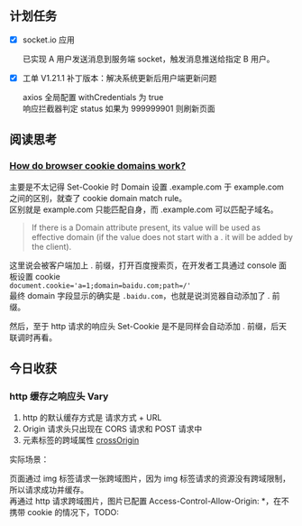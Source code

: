 ## 计划任务

- [x] socket.io 应用

  已实现 A 用户发送消息到服务端 socket，触发消息推送给指定 B 用户。

- [x] 工单 V1.21.1 补丁版本：解决系统更新后用户端更新问题

  axios 全局配置 withCredentials 为 true  
  响应拦截器判定 status 如果为 999999901 则刷新页面

## 阅读思考

### [How do browser cookie domains work?](https://stackoverflow.com/questions/1062963/how-do-browser-cookie-domains-work)

主要是不太记得 Set-Cookie 时 Domain 设置 .example.com 于 example.com 之间的区别，就查了 cookie domain match rule。  
区别就是 example.com 只能匹配自身，而 .example.com 可以匹配子域名。

> If there is a Domain attribute present, its value will be used as effective domain (if the value does not start with a . it will be added by the client).

这里说会被客户端加上 . 前缀，打开百度搜索页，在开发者工具通过 console 面板设置 cookie  
`document.cookie='a=1;domain=baidu.com;path=/'`  
最终 domain 字段显示的确实是 `.baidu.com`，也就是说浏览器自动添加了 . 前缀。

然后，至于 http 请求的响应头 Set-Cookie 是不是同样会自动添加 . 前缀，后天联调时再看。

## 今日收获

### http 缓存之响应头 Vary

1. http 的默认缓存方式是 请求方式 + URL
2. Origin 请求头只出现在 CORS 请求和 POST 请求中
3. 元素标签的跨域属性 [crossOrigin](https://developer.mozilla.org/zh-CN/docs/Web/HTML/CORS_settings_attributes)

实际场景：

页面通过 img 标签请求一张跨域图片，因为 img 标签请求的资源没有跨域限制，所以请求成功并缓存。  
再通过 http 请求跨域图片，图片已配置 Access-Control-Allow-Origin: \*，在不携带 cookie 的情况下，TODO:
